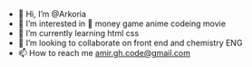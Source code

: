 - 👋 Hi, I’m @Arkoria
- 👀 I’m interested in 🤑 money game anime codeing movie
- 🌱 I’m currently learning html css
- 💞️ I’m looking to collaborate on front end and chemistry ENG
- 📫 How to reach me amir.gh.code@gmail.com

<!---
Arkoria/Arkoria is a ✨ special ✨ repository because its `README.md` (this file) appears on your GitHub profile.
You can click the Preview link to take a look at your changes.
--->
